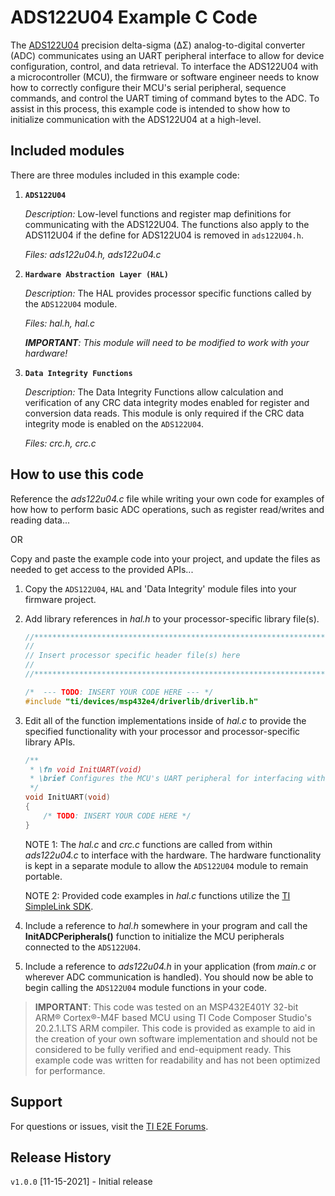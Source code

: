 ADS122U04 Example C Code
=====================

The [ADS122U04](http://www.ti.com/product/ADS122U04) precision delta-sigma (ΔΣ) analog-to-digital converter (ADC) communicates using an UART peripheral interface to allow for device configuration, control, and data retrieval. To interface the ADS122U04 with a microcontroller (MCU), the firmware or software engineer needs to know how to correctly configure their MCU's serial peripheral, sequence commands, and control the UART timing of command bytes to the ADC. To assist in this process, this example code is intended to show how to initialize communication with the ADS122U04 at a high-level.

Included modules
----------------

There are three modules included in this example code:

1.  **`ADS122U04`**

	*Description:* Low-level functions and register map definitions for communicating with the ADS122U04. The functions also apply to the ADS112U04 if the define for ADS122U04 is removed in `ads122U04.h`.
	
	*Files: ads122u04.h, ads122u04.c*

2.  **`Hardware Abstraction Layer (HAL)`**

	*Description:* The HAL provides processor specific functions called by the `ADS122U04` module.
	
	*Files: hal.h, hal.c*
	
	***IMPORTANT**: This module will need to be modified to work with your hardware!*
	
3.  **`Data Integrity Functions`** 

    *Description:* The Data Integrity Functions allow calculation and verification of any CRC data integrity modes enabled for register and conversion data reads. This module is only required if the CRC data integrity mode is enabled on the `ADS122U04`.
    
    *Files: crc.h, crc.c*


How to use this code
--------------------

Reference the *ads122u04.c* file while writing your own code for examples of how how to perform basic ADC operations, such as register read/writes and reading data...

OR 

Copy and paste the example code into your project, and update the files as needed to get access to the provided APIs...

 1. Copy the `ADS122U04`, `HAL` and 'Data Integrity' module files into your firmware project. 

 2. Add library references in *hal.h* to your processor-specific library file(s).
	```c
	//****************************************************************************
	//
	// Insert processor specific header file(s) here
	//
	//****************************************************************************"
	
	/*  --- TODO: INSERT YOUR CODE HERE --- */
	#include "ti/devices/msp432e4/driverlib/driverlib.h"
	
	```

 3. Edit all of the function implementations inside of *hal.c* to provide the specified functionality with your processor and processor-specific library APIs. 
	```c
	/**
	 * \fn void InitUART(void)
	 * \brief Configures the MCU's UART peripheral for interfacing with the ADS122U04
	 */
	void InitUART(void)
	{
	    /* TODO: INSERT YOUR CODE HERE */
	}
	```
	NOTE 1: The *hal.c* and *crc.c* functions are called from within *ads122u04.c* to interface with the hardware. The hardware functionality is kept in a separate module to allow the `ADS122U04` module to remain portable.
	
	NOTE 2: Provided code examples in *hal.c* functions utilize the [TI SimpleLink SDK](http://www.ti.com/wireless-connectivity/simplelink-solutions/overview/software.html).
	
 4. Include a reference to *hal.h* somewhere in your program and call the **InitADCPeripherals()** function to initialize the MCU peripherals connected to the `ADS122U04`.

 5. Include a reference to *ads122u04.h* in your application (from *main.c* or wherever ADC communication is handled). You should now be able to begin calling the `ADS122U04` module functions in your code.

> **IMPORTANT**: This code was tested on an MSP432E401Y 32-bit ARM® Cortex®-M4F based MCU using TI Code Composer Studio's 20.2.1.LTS ARM compiler. This code is provided as example to aid in the creation of your own software implementation and should not be considered to be fully verified and end-equipment ready. This example code was written for readability and has not been optimized for performance.

Support
-------

For questions or issues, visit the [TI E2E Forums](https://e2e.ti.com/).



Release History
---------------
`v1.0.0` [11-15-2021] - Initial release

